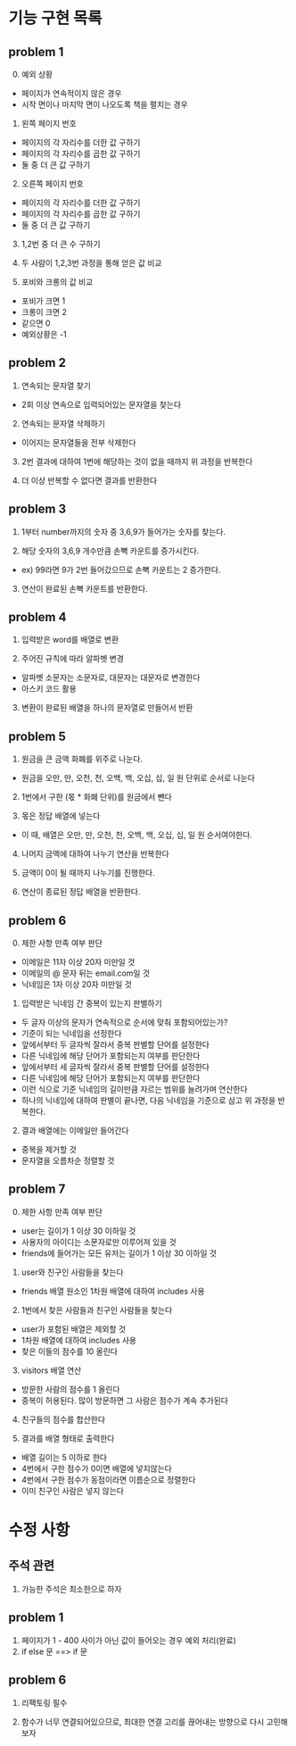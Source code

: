 # 기능 구현 목록

## problem 1

0. 예외 상황

- 페이지가 연속적이지 않은 경우
- 시작 면이나 마지막 면이 나오도록 책을 펼치는 경우

1. 왼쪽 페이지 번호

- 페이지의 각 자리수를 더한 값 구하기
- 페이지의 각 자리수를 곱한 값 구하기
- 둘 중 더 큰 값 구하기

2. 오른쪽 페이지 번호

- 페이지의 각 자리수를 더한 값 구하기
- 페이지의 각 자리수를 곱한 값 구하기
- 둘 중 더 큰 값 구하기

3. 1,2번 중 더 큰 수 구하기

4. 두 사람이 1,2,3번 과정을 통해 얻은 값 비교

5. 포비와 크롱의 값 비교

- 포비가 크면 1
- 크롱이 크면 2
- 같으면 0
- 예외상황은 -1

## problem 2

1. 연속되는 문자열 찾기

- 2회 이상 연속으로 입력되어있는 문자열을 찾는다

2. 연속되는 문자열 삭제하기

- 이어지는 문자열들을 전부 삭제한다

3. 2번 결과에 대하여 1번에 해당하는 것이 없을 때까지 위 과정을 반복한다

4. 더 이상 반복할 수 없다면 결과를 반환한다

## problem 3

1. 1부터 number까지의 숫자 중 3,6,9가 들어가는 숫자를 찾는다.

2. 해당 숫자의 3,6,9 개수만큼 손뼉 카운트를 증가시킨다.

- ex) 99라면 9가 2번 들어갔으므로 손뼉 카운트는 2 증가한다.

3. 연산이 완료된 손뼉 카운트를 반환한다.

## problem 4

1. 입력받은 word를 배열로 변환

2. 주어진 규칙에 따라 알파벳 변경

- 알파벳 소문자는 소문자로, 대문자는 대문자로 변경한다
- 아스키 코드 활용

3. 변환이 완료된 배열을 하나의 문자열로 만들어서 반환

## problem 5

1. 원금을 큰 금액 화폐를 위주로 나눈다.

- 원금을 오만, 만, 오천, 천, 오백, 백, 오십, 십, 일 원 단위로 순서로 나눈다

2. 1번에서 구한 (몫 \* 화폐 단위)를 원금에서 뺀다

3. 몫은 정답 배열에 넣는다

- 이 때, 배열은 오만, 만, 오천, 천, 오백, 백, 오십, 십, 일 원 순서여야한다.

4. 나머지 금액에 대하여 나누기 연산을 반복한다

5. 금액이 0이 될 때까지 나누기를 진행한다.

6. 연산이 종료된 정답 배열을 반환한다.

## problem 6

0. 제한 사항 만족 여부 판단

- 이메일은 11자 이상 20자 미만일 것
- 이메일의 @ 문자 뒤는 email.com일 것
- 닉네임은 1자 이상 20자 미만일 것

1. 입력받은 닉네임 간 중복이 있는지 판별하기

- 두 글자 이상의 문자가 연속적으로 순서에 맞춰 포함되어있는가?
- 기준이 되는 닉네임을 선정한다
- 앞에서부터 두 글자씩 잘라서 중복 판별할 단어를 설정한다
- 다른 닉네임에 해당 단어가 포함되는지 여부를 판단한다
- 앞에서부터 세 글자씩 잘라서 중복 판별할 단어를 설정한다
- 다른 닉네임에 해당 단어가 포함되는지 여부를 판단한다
- 이런 식으로 기준 닉네임의 길이만큼 자르는 범위를 늘려가며 연산한다
- 하나의 닉네임에 대하여 판별이 끝나면, 다음 닉네임을 기준으로 삼고 위 과정을 반복한다.

2. 결과 배열에는 이메일만 들어간다

- 중복을 제거할 것
- 문자열을 오름차순 정렬할 것

## problem 7

0. 제한 사항 만족 여부 판단

- user는 길이가 1 이상 30 이하일 것
- 사용자의 아이디는 소문자로만 이루어져 있을 것
- friends에 들어가는 모든 유저는 길이가 1 이상 30 이하일 것

1. user와 친구인 사람들을 찾는다

- friends 배열 원소인 1차원 배열에 대하여 includes 사용

2. 1번에서 찾은 사람들과 친구인 사람들을 찾는다

- user가 포함된 배열은 제외할 것
- 1차원 배열에 대하여 includes 사용
- 찾은 이들의 점수를 10 올린다

3. visitors 배열 연산

- 방문한 사람의 점수를 1 올린다
- 중복이 허용된다. 많이 방문하면 그 사람은 점수가 계속 추가된다

4. 친구들의 점수를 합산한다

5. 결과를 배열 형태로 출력한다

- 배열 길이는 5 이하로 한다
- 4번에서 구한 점수가 0이면 배열에 넣지않는다
- 4번에서 구한 점수가 동점이라면 이름순으로 정렬한다
- 이미 친구인 사람은 넣지 않는다

# 수정 사항

## 주석 관련

1. 가능한 주석은 최소한으로 하자

## problem 1

1. 페이지가 1 - 400 사이가 아닌 값이 들어오는 경우 예외 처리(완료)
2. if else 문 ==> if 문

## problem 6

1. 리팩토링 필수

2. 함수가 너무 연결되어있으므로, 최대한 연결 고리를 끊어내는 방향으로 다시 고민해보자
